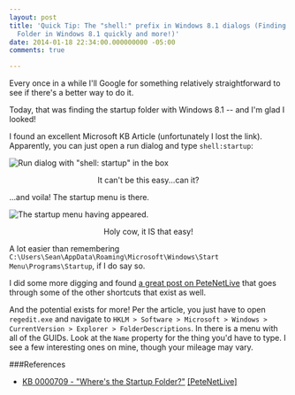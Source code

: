```yaml
---
layout: post
title: 'Quick Tip: The "shell:" prefix in Windows 8.1 dialogs (Finding the Startup
  Folder in Windows 8.1 quickly and more!)'
date: 2014-01-18 22:34:00.000000000 -05:00
comments: true

---
```

Every once in a while I'll Google for something relatively straightforward to see if there's a better way to do it.

Today, that was finding the startup folder with Windows 8.1 -- and I'm glad I looked!

I found an excellent Microsoft KB Article (unfortunately I lost the link). Apparently, you can just open a run dialog and type `shell:startup`:

![Run dialog with "shell: startup" in the box]({{site.post-images}}/2014_01_18_22_18_52_Blogger_SeanKilleen.com_Create_post.png)
<div align="center">It can't be this easy...can it?</div>

...and voila! The startup menu is there.

![The startup menu having appeared.]({{site.post-images}}/2014_01_18_22_19_51_Startup.png)

<div align="center">Holy cow, it IS that easy!</div>

A lot easier than remembering `C:\Users\Sean\AppData\Roaming\Microsoft\Windows\Start Menu\Programs\Startup`, if I do say so.

I did some more digging and found [a great post on PeteNetLive](http://www.petenetlive.com/KB/Article/0000709.htm) that goes through some of the other shortcuts that exist as well.

And the potential exists for more! Per the article, you just have to open `regedit.exe` and navigate to `HKLM > Software > Microsoft > Windows > CurrentVersion > Explorer > FolderDescriptions`. In there is a menu with all of the GUIDs. Look at the `Name` property for the thing you'd have to type. I see a few interesting ones on mine, though your mileage may vary.

###References
* [KB 0000709 - "Where's the Startup Folder?"](http://www.petenetlive.com/KB/Article/0000709.htm) [[PeteNetLive]](http://www.petenetlive.com/)
